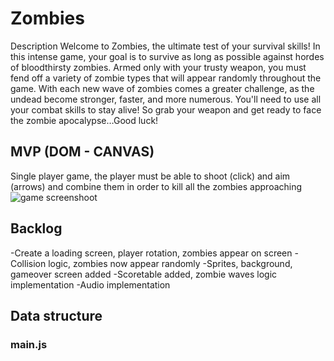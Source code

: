 # Zombies

Description
Welcome to Zombies, the ultimate test of your survival skills! In this intense game, your goal is to survive as long as possible against hordes of bloodthirsty zombies. Armed only with your trusty weapon, you must fend off a variety of zombie types that will appear randomly throughout the game.
With each new wave of zombies comes a greater challenge, as the undead become stronger, faster, and more numerous. You'll need to use all your combat skills to stay alive!
So grab your weapon and get ready to face the zombie apocalypse…Good luck!

## MVP (DOM - CANVAS)
Single player game, the player must be able to shoot (click) and aim (arrows) and combine them in order to kill all the zombies approaching
![game screenshoot](https://i.imgur.com/KXfypEf.png)

## Backlog

-Create a loading screen, player rotation, zombies appear on screen
-Collision logic, zombies now appear randomly
-Sprites, background, gameover screen added
-Scoretable added, zombie waves logic implementation
-Audio implementation

## Data structure

### main.js

```

```

